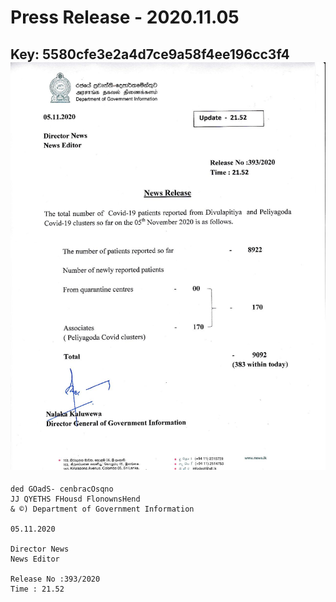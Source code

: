 # Press Release - 2020.11.05 
Key: 5580cfe3e2a4d7ce9a58f4ee196cc3f4 
![img](img/5580cfe3e2a4d7ce9a58f4ee196cc3f4.jpg)
---
```
ded GOadS- cenbracOsqno
JJ QYETHS FHousd FlonownsHend
& ©) Department of Government Information

05.11.2020

Director News
News Editor

Release No :393/2020
Time : 21.52

 

```
